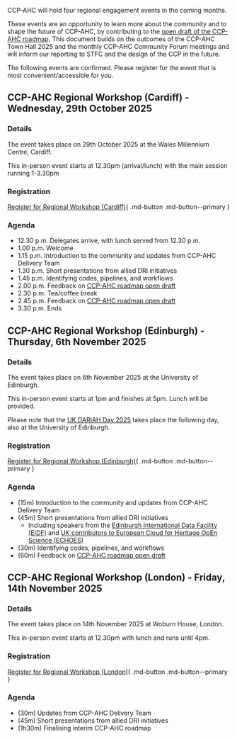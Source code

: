 CCP-AHC will hold four regional engagement events in the coming months. 

These events are an opportunity to learn more about the community and to shape the future of CCP-AHC, by contributing to the [open draft of the CCP-AHC roadmap](https://zenodo.org/records/17099176). This document builds on the outcomes of the CCP-AHC Town Hall 2025 and the monthly CCP-AHC Community Forum meetings and will inform our reporting to STFC and the design of the CCP in the future.

The following events are confirmed. Please register for the event that is most convenient/accessible for you.

## CCP-AHC Regional Workshop (Cardiff) - Wednesday, 29th October 2025

### Details

The event takes place on 29th October 2025 at the Wales Millennium Centre, Cardiff.

This in-person event starts at 12.30pm (arrival/lunch) with the main session running 1-3.30pm

### Registration

[Register for Regional Workshop (Cardiff)](https://forms.office.com/e/G01SajjQ03){ .md-button .md-button--primary } 

### Agenda

- 12.30 p.m. Delegates arrive, with lunch served from 12.30 p.m.
- 1.00 p.m. Welcome
- 1.15 p.m. Introduction to the community and updates from CCP-AHC Delivery Team
- 1.30 p.m. Short presentations from allied DRI initiatives
- 1.45 p.m. Identifying codes, pipelines, and workflows
- 2.00 p.m. Feedback on [CCP-AHC roadmap open draft](https://zenodo.org/records/17099176)
- 2.30 p.m. Tea/coffee break
- 2.45 p.m. Feedback on [CCP-AHC roadmap open draft](https://zenodo.org/records/17099176)
- 3.30 p.m. Ends

## CCP-AHC Regional Workshop (Edinburgh) - Thursday, 6th November 2025 

### Details

The event takes place on 6th November 2025 at the University of Edinburgh.

This in-person event starts at 1pm and finishes at 5pm. Lunch will be provided. 

Please note that the [UK DARIAH Day 2025](https://www.eventbrite.co.uk/e/dariah-day-2025-tickets-1537559875979?aff=oddtdtcreator) takes place the following day, also at the University of Edinburgh.

### Registration

[Register for Regional Workshop (Edinburgh)](https://forms.office.com/e/sXvSEWPMAs){ .md-button .md-button--primary } 

### Agenda

- (15m) Introduction to the community and updates from CCP-AHC Delivery Team
- (45m) Short presentations from allied DRI initiatives
    - Including speakers from the [Edinburgh International Data Facility (EIDF)](https://edinburgh-international-data-facility.ed.ac.uk/) and [UK contributors to European Cloud for Heritage OpEn Science (ECHOES)](https://archaeologydataservice.ac.uk/about/projects/echoes/)
- (30m) Identifying codes, pipelines, and workflows
- (60m) Feedback on [CCP-AHC roadmap open draft](https://zenodo.org/records/17099176)

##  CCP-AHC Regional Workshop (London) - Friday, 14th November 2025

### Details

The event takes place on 14th November 2025 at Woburn House, London.

This in-person event starts at 12.30pm with lunch and runs until 4pm.

### Registration

[Register for Regional Workshop (London)](https://forms.office.com/e/YLKiuVqdBN){ .md-button .md-button--primary } 

### Agenda

- (30m) Updates from CCP-AHC Delivery Team
- (45m) Short presentations from allied DRI initiatives
- (1h30m) Finalising interim CCP-AHC roadmap 
